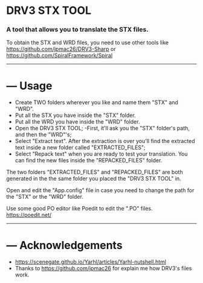 # DRV3 STX TOOL
### A tool that allows you to translate the STX files.

To obtain the STX and WRD files, you need to use other tools like https://github.com/jpmac26/DRV3-Sharp or https://github.com/SpiralFramework/Spiral
 
-------------------------------------------------------------------------------------

# — Usage
- Create TWO folders wherever you like and name them "STX" and "WRD".
- Put all the STX you have inside the "STX" folder.
- Put all the WRD you have inside the "WRD" folder.
- Open the DRV3 STX TOOL;
-First, it'll ask you the "STX" folder's path, and then the "WRD"'s;
- Select "Extract text". After the extraction is over you'll find the extracted text inside a new folder called "EXTRACTED_FILES";
- Select "Repack text" when you are ready to test your translation. You can find the new files inside the "REPACKED_FILES" folder.

The two folders "EXTRACTED_FILES" and "REPACKED_FILES" are both generated in the the same folder you placed the "DRV3 STX TOOL" in.

Open and edit the "App.config" file in case you need to change the path for the "STX" or the "WRD" folder.

Use some good PO editor like Poedit to edit the ".PO" files. https://poedit.net/

-------------------------------------------------------------------------------------

# — Acknowledgements 
- https://scenegate.github.io/Yarhl/articles/Yarhl-nutshell.html
- Thanks to https://github.com/jpmac26 for explain me how DRV3's files work.
